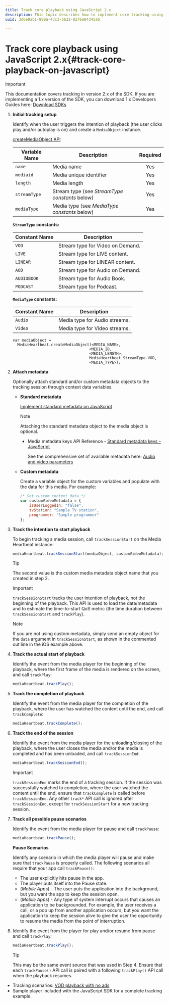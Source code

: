 ```yaml
---
title: Track core playback using JavaScript 2.x
description: This topic describes how to implement core tracking using the Media SDK in a browser using JavaScript 2.x apps.
uuid: 3d6e0ab1-899a-43c3-b632-8276e84345ab

---
```


# Track core playback using JavaScript 2.x{#track-core-playback-on-javascript}

>[!IMPORTANT]
>This documentation covers tracking in version 2.x of the SDK. If you are implementing a 1.x version of the SDK, you can download 1.x Developers Guides here: [Download SDKs](/help/sdk-implement/download-sdks.md)

1. **Initial tracking setup**

    Identify when the user triggers the intention of playback (the user clicks play and/or autoplay is on) and create a `MediaObject` instance.

    [createMediaObject API](https://adobe-marketing-cloud.github.io/media-sdks/reference/javascript/MediaHeartbeat.html#.createMediaObject)

    |  Variable Name  | Description  | Required  |
    | --- | --- | :---: |
    |  `name`  | Media name  | Yes  |
    |  `mediaid`  | Media unique identifier  | Yes  |
    |  `length`  | Media length  | Yes  |
    |  `streamType`  | Stream type (see _StreamType constants_ below)  | Yes  |
    |  `mediaType`  | Media type (see _MediaType constants_ below)  | Yes  |

    **`StreamType` constants:**

    |  Constant Name  | Description&nbsp;&nbsp;  |
    |---|---|
    |  `VOD`  | Stream type for Video on Demand.  |
    |  `LIVE`  | Stream type for LIVE content.  |
    |  `LINEAR`  | Stream type for LINEAR content.  |
    |  `AOD`  | Stream type for Audio on Demand.  |
    |  `AUDIOBOOK`  | Stream type for Audio Book.  |
    |  `PODCAST`  | Stream type for Podcast.  |

    **`MediaType` constants:**

    |  Constant Name  | Description  |
    |---|---|
    |  `Audio`  | Media type for Audio streams.  |
    |  `Video`  | Media type for Video streams.  |

    ```
    var mediaObject =  
      MediaHeartbeat.createMediaObject(<MEDIA_NAME>,  
                                      <MEDIA_ID,  
                                      <MEDIA_LENGTH>,
                                      MediaHeartbeat.StreamType.VOD,
                                      <MEDIA_TYPE>);
    ```

1. **Attach metadata**

    Optionally attach standard and/or custom metadata objects to the tracking session through context data variables.

    * **Standard metadata**

       [Implement standard metadata on JavaScript](/help/sdk-implement/track-av-playback/impl-std-metadata/impl-std-md-js/impl-std-metadata-js.md)     

       >[!NOTE]
       >
       >Attaching the standard metadata object to the media object is optional.

       * Media metadata keys API Reference - [Standard metadata keys - JavaScript](https://adobe-marketing-cloud.github.io/media-sdks/reference/javascript)

          See the comprehensive set of available metadata here: [Audio and video parameters](/help/metrics-and-metadata/audio-video-parameters.md)

    * **Custom metadata**

       Create a variable object for the custom variables and populate with the data for this media. For example:     

       ```js    
       /* Set custom context data */
       var customVideoMetadata = {
           isUserLoggedIn: "false",
           tvStation: "Sample TV station",
           programmer: "Sample programmer"
       };
       ```

1. **Track the intention to start playback**

    To begin tracking a media session, call `trackSessionStart` on the Media Heartbeat instance:

    ```js
    mediaHeartbeat.trackSessionStart(mediaObject, customVideoMetadata);
    ```

    >[!TIP]
    >
    >The second value is the custom media metadata object name that you created in step 2.

    >[!IMPORTANT]
    >
    >`trackSessionStart` tracks the user intention of playback, not the beginning of the playback. This API is used to load the data/metadata and to estimate the time-to-start QoS metric (the time duration between `trackSessionStart` and `trackPlay`).

    >[!NOTE]
    >
    >If you are not using custom metadata, simply send an empty object for the `data` argument in `trackSessionStart`, as shown in the commented out line in the iOS example above.

1. **Track the actual start of playback**

    Identify the event from the media player for the beginning of the playback, where the first frame of the media is rendered on the screen, and call `trackPlay`:

    ```js
    mediaHeartbeat.trackPlay();
    ```

1. **Track the completion of playback**

    Identify the event from the media player for the completion of the playback, where the user has watched the content until the end, and call `trackComplete`:

    ```js
    mediaHeartbeat.trackComplete();
    ```

1. **Track the end of the session**

    Identify the event from the media player for the unloading/closing of the playback, where the user closes the media and/or the media is completed and has been unloaded, and call `trackSessionEnd`:

    ```js
    mediaHeartbeat.trackSessionEnd();
    ```

    >[!IMPORTANT]
    >
    >`trackSessionEnd` marks the end of a tracking session. If the session was successfully watched to completion, where the user watched the content until the end, ensure that `trackComplete` is called before `trackSessionEnd`. Any other `track*` API call is ignored after `trackSessionEnd`, except for `trackSessionStart` for a new tracking session.

1. **Track all possible pause scenarios**

    Identify the event from the media player for pause and call `trackPause`:

    ```js
    mediaHeartbeat.trackPause();
    ```

    **Pause Scenarios**

    Identify any scenario in which the media player will pause and make sure that `trackPause` is properly called. The following scenarios all require that your app call `trackPause()`:

    * The user explicitly hits pause in the app.
    * The player puts itself into the Pause state.
    * (*Mobile Apps*) - The user puts the application into the background, but you want the app to keep the session open.
    * (*Mobile Apps*) - Any type of system interrupt occurs that causes an application to be backgrounded. For example, the user receives a call, or a pop up from another application occurs, but you want the application to keep the session alive to give the user the opportunity to resume the media from the point of interruption.

1. Identify the event from the player for play and/or resume from pause and call `trackPlay`:

    ```js
    mediaHeartbeat.trackPlay();
    ```

    >[!TIP]
    >
    >This may be the same event source that was used in Step 4. Ensure that each `trackPause()` API call is paired with a following `trackPlay()` API call when the playback resumes.

* Tracking scenarios: [VOD playback with no ads](/help/sdk-implement/tracking-scenarios/vod-no-intrs-details.md)
* Sample player included with the JavaScript SDK for a complete tracking example.
